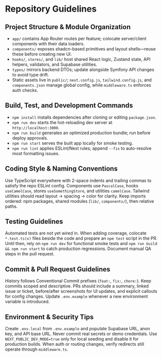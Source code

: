 # Repository Guidelines

## Project Structure & Module Organization
- `app/` contains App Router routes per feature; colocate server/client components with their data loaders.
- `components/` exposes shadcn-based primitives and layout shells—reuse these before creating new UI.
- `hooks/`, `stores/`, and `lib/` host shared React logic, Zustand state, API helpers, validators, and Supabase utilities.
- `types/` mirrors backend DTOs; update alongside Symfony API changes to avoid type drift.
- Static assets live in `public/`; `next.config.js`, `tailwind.config.js`, and `components.json` manage global config, while `middleware.ts` enforces auth checks.

## Build, Test, and Development Commands
- `npm install` installs dependencies after cloning or editing `package.json`.
- `npm run dev` starts the hot-reloading dev server at `http://localhost:3000`.
- `npm run build` generates an optimized production bundle; run before deploy approvals.
- `npm run start` serves the built app locally for smoke testing.
- `npm run lint` applies ESLint/Next rules; append `--fix` to auto-resolve most formatting issues.

## Coding Style & Naming Conventions
Use TypeScript everywhere with 2-space indents and trailing commas to satisfy the repo ESLint config. Components use `PascalCase`, hooks `useCamelCase`, stores `useSomethingStore`, and utilities `camelCase`. Tailwind utilities should read layout → spacing → color for clarity. Keep imports ordered: npm packages, shared modules (`lib/`, `components/`), then relative paths.

## Testing Guidelines
Automated tests are not yet wired in. When adding coverage, colocate `*.test.ts(x)` files beside the code and prepare an `npm test` script in the PR. Until then, rely on `npm run dev` for functional smoke tests and `npm run build && npm run start` to catch production regressions. Document manual QA steps in the pull request.

## Commit & Pull Request Guidelines
History follows Conventional Commit prefixes (`feat:`, `fix:`, `chore:`). Keep commits scoped and descriptive. PRs should include a summary, linked issue or ticket, before/after screenshots for UI updates, and explicit callouts for config changes. Update `.env.example` whenever a new environment variable is introduced.

## Environment & Security Tips
Create `.env.local` from `.env.example` and populate Supabase URL, anon key, and API base URL. Never commit real secrets or demo credentials. Use `NEXT_PUBLIC_DEV_MODE=true` only for local seeding and disable it for production builds. When auth or routing changes, verify redirects still operate through `middleware.ts`.
